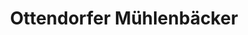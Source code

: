---
title: "Ottendorfer Mühlenbäcker"
url: /dresden/ottendorfer-muehlenbaecker-grossenhainer-strasse-2/
shop: Bäckerei
---